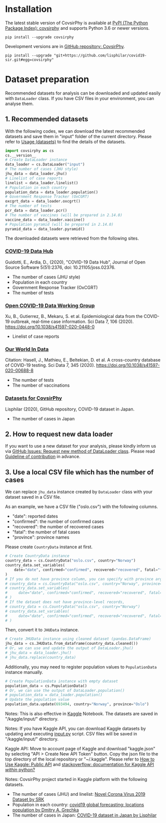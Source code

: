# Installation
The latest stable version of CovsirPhy is available at [PyPI (The Python Package Index): covsirphy](https://pypi.org/project/covsirphy/) and supports Python 3.6 or newer versions.

```
pip install --upgrade covsirphy
```

Development versions are in [GitHub repository: CovsirPhy](https://github.com/lisphilar/covid19-sir).

```
pip install --upgrade "git+https://github.com/lisphilar/covid19-sir.git#egg=covsirphy"
```

# Dataset preparation
Recommended datasets for analysis can be downloaded and updated easily with `DataLoader` class. If you have CSV files in your environment, you can analyse them.

## 1. Recommended datasets
With the following codes,  we can download the latest recommended datasets and save them in "input" folder of the current directory. Please refer to [Usage (datasets)](https://lisphilar.github.io/covid19-sir/usage_dataset.html) to find the details of the datasets.

```Python
import covsirphy as cs
cs.__version__
# Create DataLoader instance
data_loader = cs.DataLoader("input")
# The number of cases (JHU style)
jhu_data = data_loader.jhu()
# Linelist of case reports
linelist = data_loader.linelist()
# Population in each country
population_data = data_loader.population()
# Government Response Tracker (OxCGRT)
oxcgrt_data = data_loader.oxcgrt()
# The number of tests
pcr_data = data_loader.pcr()
# The number of vaccines (will be prepared in 2.14.0)
vaccine_data = data_loader.vaccine()
# Population pyramid (will be prepared in 2.14.0)
pyramid_data = data_loader.pyramid()
```

The downloaded datasets were retrieved from the following sites.

### [COVID-19 Data Hub](https://covid19datahub.io/)
Guidotti, E., Ardia, D., (2020), "COVID-19 Data Hub", Journal of Open Source Software 5(51):2376, doi: 10.21105/joss.02376.

- The number of cases (JHU style)
- Population in each country
- Government Response Tracker (OxCGRT)
- The number of tests

### [Open COVID-19 Data Working Group](https://github.com/beoutbreakprepared/nCoV2019)
Xu, B., Gutierrez, B., Mekaru, S. et al. Epidemiological data from the COVID-19 outbreak, real-time case information. Sci Data 7, 106 (2020). https://doi.org/10.1038/s41597-020-0448-0

- Linelist of case reports

### [Our World In Data](https://github.com/owid/covid-19-data/tree/master/public/data)
Citation: Hasell, J., Mathieu, E., Beltekian, D. et al. A cross-country database of COVID-19 testing. Sci Data 7, 345 (2020). https://doi.org/10.1038/s41597-020-00688-8

- The number of tests
- The number of vaccinations

### [Datasets for CovsirPhy](https://github.com/lisphilar/covid19-sir/tree/master/data)
Lisphilar (2020), GitHub repository, COVID-19 dataset in Japan.  

- The number of cases in Japan

## 2. How to request new data loader
If you want to use a new dataset for your analysis, please kindly inform us via [GitHub Issues: Request new method of DataLoader class](https://github.com/lisphilar/covid19-sir/issues/new/?template=request-new-method-of-dataloader-class.md). Please read [Guideline of contribution](https://lisphilar.github.io/covid19-sir/CONTRIBUTING.html) in advance.

## 3. Use a local CSV file which has the number of cases
We can replace `jhu_data` instance created by `DataLoader` class with your dataset saved in a CSV file.

As an example, we have a CSV file ("oslo.csv") with the following columns.

- "date": reported dates
- "confirmed": the number of confirmed cases
- "recovered": the number of recovered cases
- "fatal": the number of fatal cases
- "province": province names

Please create `CountryData` instance at first.

```Python
# Create CountryData instance
country_data = cs.CountryData("oslo.csv", country="Norway")
country_data.set_variables(
    date="date", confirmed="confirmed", recovered="recovered", fatal="fatal", province="province",
)
# If you do not have province column, you can specify with province argument
# country_data = cs.CountryData("oslo.csv", country="Norway", province="Oslo")
# country_data.set_variables(
#     date="date", confirmed="confirmed", recovered="recovered", fatal="fatal",
# )
# If the dataset does not have province-level records,
# country_data = cs.CountryData("oslo.csv", country="Norway")
# country_data.set_variables(
#     date="date", confirmed="confirmed", recovered="recovered", fatal="fatal",
# )
```

Then, convert it to `JHUData` instance.

```Python
# Create JHUData instance using cleaned dataset (pandas.DataFrame)
jhu_data = cs.JHUData.from_dataframe(country_data.cleaned())
# Or, we can use and update the output of DataLoader.jhu()
# jhu_data = data_loader.jhu()
# jhu_data.replace(country_data)
```

Additionally, you may need to register population values to `PopulationData` instance manually.

```Python
# Create PopulationData instance with empty dataset
population_data = cs.PopulationData()
# Or, we can use the output of DataLoader.population()
# population_data = data_loader.population()
# Update the population value
population_data.update(693494, country="Norway", province="Oslo")
```

Notes:
This is also effective in [Kaggle](https://www.kaggle.com/) Notebook. The datasets are saved in "/kaggle/input/" directory.

Notes:
If you have Kaggle API, you can download Kaggle datasets by updating and executing [input.py](https://github.com/lisphilar/covid19-sir/blob/master/input.py) script. CSV files will be saved in "/kaggle/input/" directory.

Kaggle API: Move to account page of Kaggle and download "kaggle.json" by selecting "API > Create New API Token" button. Copy the json file to the top directory of the local repository or "~/.kaggle". Please refer to [How to Use Kaggle: Public API](https://www.kaggle.com/docs/api) and [stackoverflow: documentation for Kaggle API *within* python?](https://stackoverflow.com/questions/55934733/documentation-for-kaggle-api-within-python#:~:text=Here%20are%20the%20steps%20involved%20in%20using%20the%20Kaggle%20API%20from%20Python.&text=Go%20to%20your%20Kaggle%20account,json%20will%20be%20downloaded)

Notes:
CovsirPhy project started in Kaggle platform with the following datasets.

- The number of cases (JHU) and linelist: [Novel Corona Virus 2019 Dataset by SRK](https://www.kaggle.com/sudalairajkumar/novel-corona-virus-2019-dataset)
- Population in each country:  [covid19 global forecasting: locations population by Dmitry A. Grechka](https://www.kaggle.com/dgrechka/covid19-global-forecasting-locations-population)
- The number of cases in Japan: [COVID-19 dataset in Japan by Lisphilar](https://www.kaggle.com/lisphilar/covid19-dataset-in-japan)
